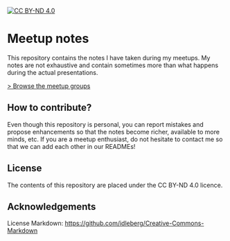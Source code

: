 [![CC BY-ND 4.0](https://i.creativecommons.org/l/by-nd/4.0/88x31.png)](http://creativecommons.org/licenses/by-nd/4.0/)

# Meetup notes

This repository contains the notes I have taken during my meetups. My notes are not exhaustive and contain sometimes more than what happens during the actual presentations.

[&gt; Browse the meetup groups](/meetups/)

## How to contribute?

Even though this repository is personal, you can report mistakes and propose enhancements so that the notes become richer, available to more minds, etc.
If you are a meetup enthusiast, do not hesitate to contact me so that we can add each other in our READMEs!

## License

The contents of this repository are placed under the CC BY-ND 4.0 licence.

## Acknowledgements

License Markdown: [https://github.com/idleberg/Creative-Commons-Markdown
](https://github.com/idleberg/Creative-Commons-Markdown)